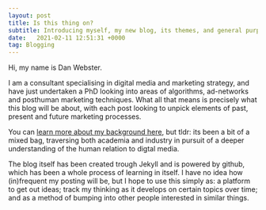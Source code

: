 ```yaml
---
layout: post
title: Is this thing on?
subtitle: Introducing myself, my new blog, its themes, and general purpose.
date:   2021-02-11 12:51:31 +0000
tag: Blogging
---
```

Hi, my name is Dan Webster.

I am a consultant specialising in digital media and marketing strategy, and have just undertaken a PhD looking into areas of algorithms, ad-networks and posthuman marketing techniques. What all that means is precisely what this blog will be about, with each post looking to unpick elements of past, present and future marketing processes.

You can [learn more about my background here](https://dweb87.github.io/about), but tldr: its been a bit of a mixed bag, traversing both academia and industry in pursuit of a deeper understanding of the human relation to digtal media.

The blog itself has been created trough Jekyll and is powered by github, which has been a whole process of learning in itself. I have no idea how (in)frequent my posting will be, but I hope to use this simply as: a platform to get out ideas; track my thinking as it develops on certain topics over time; and as a method of bumping into other people interested in similar things.
